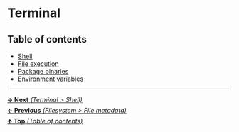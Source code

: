 # Terminal

## Table of contents

- [Shell](shell.md)
- [File execution](file_execution.md)
- [Package binaries](package_binaries.md)
- [Environment variables](environment_variables.md)

<hr>

[🡲 **Next** _(Terminal > Shell)_](shell.md)<br>
[🡰 **Previous** _(Filesystem > File metadata)_](../filesystem/file_metadata.md)<br>
[🡱 **Top** _(Table of contents)_](../../README.md#table-of-contents)<br>
